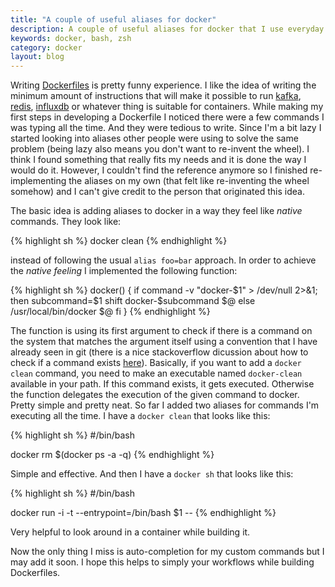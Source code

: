 ```yaml
---
title: "A couple of useful aliases for docker"
description: A couple of useful aliases for docker that I use everyday
keywords: docker, bash, zsh
category: docker
layout: blog
---
```


Writing [Dockerfiles](http://docs.docker.io/reference/builder/) is pretty
funny experience. I like the idea of writing the minimum amount of
instructions that will make it possible to run
[kafka](http://wurstmeister.github.io/kafka-docker/),
[redis](http://docs.docker.io/examples/running_redis_service/),
[influxdb](https://index.docker.io/u/lucapette/influxdb/) or whatever thing is
suitable for containers. While making my first steps in developing a
Dockerfile I noticed there were a few commands I was typing all the time. And
they were tedious to write. Since I'm a bit lazy I started looking into
aliases other people were using to solve the same problem (being lazy also
means you don't want to re-invent the wheel). I think I found something that
really fits my needs and it is done the way I would do it.  However,  I
couldn't find the reference anymore so I finished re-implementing the aliases
on my own (that felt like re-inventing the wheel somehow) and I can't give
credit to the person that originated this idea.

The basic idea is adding aliases to docker in a way they feel like *native*
commands. They look like:

{% highlight sh %}
docker clean
{% endhighlight %}

instead of following the usual `alias foo=bar` approach. In order to achieve
the *native feeling* I implemented the following function:

{% highlight sh %}
docker() {
  if command -v "docker-$1" > /dev/null 2>&1; then
    subcommand=$1
    shift
    docker-$subcommand $@
  else
    /usr/local/bin/docker $@
  fi
}
{% endhighlight %}

The function is using its first argument to check if there is a command on the
system that matches the argument itself using a convention that I have already
seen in git (there is a nice stackoverflow dicussion about how to check if a
command exists
[here](http://stackoverflow.com/questions/592620/how-to-check-if-a-program-exists-from-a-bash-script)).
Basically, if you want to add a `docker clean` command, you need to make an
executable named `docker-clean` available in your path. If this command
exists, it gets executed. Otherwise the function delegates the execution of
the given command to docker. Pretty simple and pretty neat.  So far I added
two aliases for commands I'm executing all the time. I have a `docker clean`
that looks like this:

{% highlight sh %}
#/bin/bash

docker rm $(docker ps -a -q)
{% endhighlight %}

Simple and effective. And then I have a `docker sh` that looks like this:

{% highlight sh %}
#/bin/bash

docker run -i -t --entrypoint=/bin/bash $1 --
{% endhighlight %}

Very helpful to look around in a container while building it.

Now the only thing I miss is auto-completion for my custom commands but I may
add it soon. I hope this helps to simply your workflows while building
Dockerfiles.
